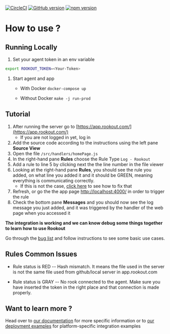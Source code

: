 [![CircleCI](https://circleci.com/gh/Rookout/tryme-tutorial/tree/master.svg?style=svg)](https://circleci.com/gh/Rookout/tryme-tutorial/tree/master)
[![GitHub version](https://badge.fury.io/gh/rookout%2Ftryme-tutorial.svg)](https://badge.fury.io/gh/rookout%2Ftryme-tutorial)
[![npm version](https://badge.fury.io/js/rookout.svg)](https://badge.fury.io/js/rookout)

# How to use ?

## Running Locally
1. Set your agent token in an env variable 
 ```bash
 export ROOKOUT_TOKEN=<Your-Token>
 ```
1. Start agent and app
    - With Docker `docker-compose up`

    - Without Docker `make -j run-prod`

## Tutorial

1. After running the server go to [https://app.rookout.com/](https://app.rookout.com/)
    - If you are not logged in yet, log in
1. Add the source code according to the instructions using the left pane **Source View**
1. Open the file `/src/handlers/homePage.js`
1. In the right-hand pane **Rules** choose the Rule Type `Log - Rookout`
1. Add a rule to line 5 by clicking next the the line number in the file viewer
1. Looking at the right-hand pane **Rules**, you should see the rule you added, on what line you added it and it should be GREEN, meaning everything is communicating correctly.
    - If this is not the case, [click here](#rules-common-issues) to see how to fix that
1. Refresh, or go the the app page [http://localhost:4000/](http://localhost:4000/) in order to trigger the rule
1. Check the bottom pane **Messages** and you should now see the log message you just added, and it was triggered by the handler of the web page when you accessed it

__The integration is working and we can know debug some things together to learn how to use Rookout__

Go through the [bug list](https://github.com/Rookout/tryme-tutorial/blob/master/BUGHUNT.md) and follow instructions to see some basic use cases.

## Rules Common Issues

- Rule status is RED -- Hash mismatch. It means the file used in the server is not the same file used from github/local server in app.rookout.com

- Rule status is GRAY -- No rook connected to the agent. Make sure you have inserted the token in the right place and that connection is made properly.

## Want to learn more ?

Head over to [our documentation](https://rookout.github.io/) for more specific information
or to [our deployment examples](https://github.com/Rookout/deployment-examples) for platform-specific integration examples

